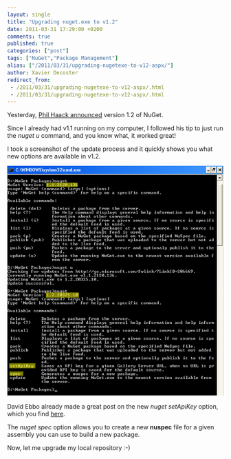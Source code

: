 ```yaml
---
layout: single
title: "Upgrading nuget.exe to v1.2"
date: 2011-03-31 17:29:00 +0200
comments: true
published: true
categories: ["post"]
tags: ["NuGet","Package Management"]
alias: ["/2011/03/31/upgrading-nugetexe-to-v12-aspx/"]
author: Xavier Decoster
redirect_from:
 - /2011/03/31/upgrading-nugetexe-to-v12-aspx/.html
 - /2011/03/31/upgrading-nugetexe-to-v12-aspx/.html
---
```

<p>Yesterday, <a href="http://haacked.com/archive/2011/03/30/nuget-1-2-released.aspx" target="_blank">Phil Haack announced</a> version 1.2 of NuGet.</p>

<p>Since I already had v1.1 running on my computer, I followed his tip to just run the <em>nuget u</em> command, and you know what, it worked great!</p>

<p>I took a screenshot of the update process and it quickly shows you what new options are available in v1.2.</p>

<p><img src="/images/2011-03-31/2011-3-NuGet_1.1_to_1.2_upgrade.png" alt="NuGet.exe command help" /></p>

<p>David Ebbo already made a great post on the new <em>nuget setApiKey</em> option, which you find <a href="http://blog.davidebbo.com/2011/03/saving-your-api-key-with-nugetexe.html" target="_blank">here</a>.</p>

<p>The <em>nuget spec</em> option allows you to create a new <strong>nuspec</strong> file for a given assembly you can use to build a new package.</p>

<p>Now, let me upgrade my local repository :-)</p>
